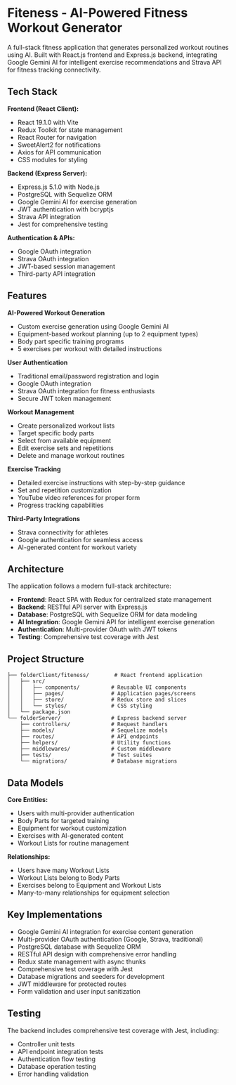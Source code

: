 # Fiteness - AI-Powered Fitness Workout Generator

A full-stack fitness application that generates personalized workout routines using AI. Built with React.js frontend and Express.js backend, integrating Google Gemini AI for intelligent exercise recommendations and Strava API for fitness tracking connectivity.

## Tech Stack

**Frontend (React Client):**
- React 19.1.0 with Vite
- Redux Toolkit for state management
- React Router for navigation
- SweetAlert2 for notifications
- Axios for API communication
- CSS modules for styling

**Backend (Express Server):**
- Express.js 5.1.0 with Node.js
- PostgreSQL with Sequelize ORM
- Google Gemini AI for exercise generation
- JWT authentication with bcryptjs
- Strava API integration
- Jest for comprehensive testing

**Authentication & APIs:**
- Google OAuth integration
- Strava OAuth integration
- JWT-based session management
- Third-party API integration

## Features

**AI-Powered Workout Generation**
- Custom exercise generation using Google Gemini AI
- Equipment-based workout planning (up to 2 equipment types)
- Body part specific training programs
- 5 exercises per workout with detailed instructions

**User Authentication**
- Traditional email/password registration and login
- Google OAuth integration
- Strava OAuth integration for fitness enthusiasts
- Secure JWT token management

**Workout Management**
- Create personalized workout lists
- Target specific body parts
- Select from available equipment
- Edit exercise sets and repetitions
- Delete and manage workout routines

**Exercise Tracking**
- Detailed exercise instructions with step-by-step guidance
- Set and repetition customization
- YouTube video references for proper form
- Progress tracking capabilities

**Third-Party Integrations**
- Strava connectivity for athletes
- Google authentication for seamless access
- AI-generated content for workout variety

## Architecture

The application follows a modern full-stack architecture:

- **Frontend**: React SPA with Redux for centralized state management
- **Backend**: RESTful API server with Express.js
- **Database**: PostgreSQL with Sequelize ORM for data modeling
- **AI Integration**: Google Gemini API for intelligent exercise generation
- **Authentication**: Multi-provider OAuth with JWT tokens
- **Testing**: Comprehensive test coverage with Jest

## Project Structure

```
├── folderClient/fiteness/        # React frontend application
│   ├── src/
│   │   ├── components/          # Reusable UI components
│   │   ├── pages/               # Application pages/screens
│   │   ├── store/               # Redux store and slices
│   │   └── styles/              # CSS styling
│   └── package.json
└── folderServer/                # Express backend server
    ├── controllers/             # Request handlers
    ├── models/                  # Sequelize models
    ├── routes/                  # API endpoints
    ├── helpers/                 # Utility functions
    ├── middlewares/             # Custom middleware
    ├── tests/                   # Test suites
    └── migrations/              # Database migrations
```

## Data Models

**Core Entities:**
- Users with multi-provider authentication
- Body Parts for targeted training
- Equipment for workout customization
- Exercises with AI-generated content
- Workout Lists for routine management

**Relationships:**
- Users have many Workout Lists
- Workout Lists belong to Body Parts
- Exercises belong to Equipment and Workout Lists
- Many-to-many relationships for equipment selection

## Key Implementations

- Google Gemini AI integration for exercise content generation
- Multi-provider OAuth authentication (Google, Strava, traditional)
- PostgreSQL database with Sequelize ORM
- RESTful API design with comprehensive error handling
- Redux state management with async thunks
- Comprehensive test coverage with Jest
- Database migrations and seeders for development
- JWT middleware for protected routes
- Form validation and user input sanitization

## Testing

The backend includes comprehensive test coverage with Jest, including:
- Controller unit tests
- API endpoint integration tests
- Authentication flow testing
- Database operation testing
- Error handling validation
